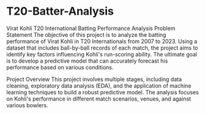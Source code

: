 # T20-Batter-Analysis

Virat Kohli T20 International Batting Performance Analysis
Problem Statement
The objective of this project is to analyze the batting performance of Virat Kohli in T20 Internationals from 2007 to 2023. Using a dataset that includes ball-by-ball records of each match, the project aims to identify key factors influencing Kohli's run-scoring ability. The ultimate goal is to develop a predictive model that can accurately forecast his performance based on various conditions.

Project Overview
This project involves multiple stages, including data cleaning, exploratory data analysis (EDA), and the application of machine learning techniques to build a robust predictive model. The analysis focuses on Kohli's performance in different match scenarios, venues, and against various bowlers.

